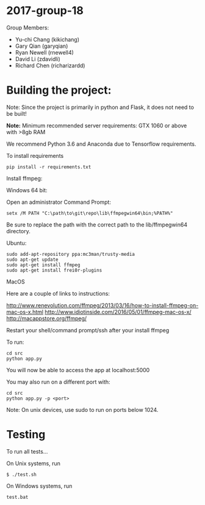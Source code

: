 # 2017-group-18

Group Members:

* Yu-chi Chang (kikichang)
* Gary Qian (garyqian)
* Ryan Newell (rnewell4)
* David Li (zdavidli)
* Richard Chen (richarizardd)


# Building the project:

Note: Since the project is primarily in python and Flask, it does not need to be built!

**Note:** Minimum recommended server requirements: GTX 1060 or above with >8gb RAM

We recommend Python 3.6 and Anaconda due to Tensorflow requirements.

To install requirements

```
pip install -r requirements.txt
```

Install ffmpeg:

Windows 64 bit:

Open an administrator Command Prompt:

```
setx /M PATH "C:\path\to\git\repo\lib\ffmpegwin64\bin;%PATH%"
```

Be sure to replace the path with the correct path to the lib/ffmpegwin64 directory.

Ubuntu:

```
sudo add-apt-repository ppa:mc3man/trusty-media  
sudo apt-get update  
sudo apt-get install ffmpeg  
sudo apt-get install frei0r-plugins  
```

MacOS

Here are a couple of links to instructions:

http://www.renevolution.com/ffmpeg/2013/03/16/how-to-install-ffmpeg-on-mac-os-x.html
http://www.idiotinside.com/2016/05/01/ffmpeg-mac-os-x/
http://macappstore.org/ffmpeg/

Restart your shell/command prompt/ssh after your install ffmpeg

To run:

```
cd src
python app.py
```

You will now be able to access the app at localhost:5000

You may also run on a different port with:

```
cd src
python app.py -p <port>
```

Note: On unix devices, use sudo to run on ports below 1024.

# Testing

To run all tests...

On Unix systems, run

```shell
$ ./test.sh
```

On Windows systems, run

```shell
test.bat
```
